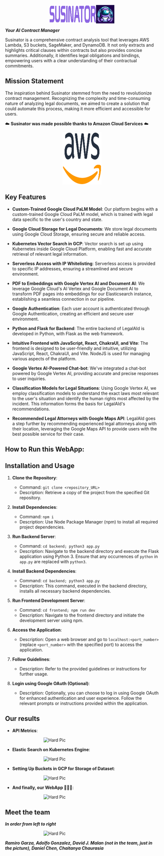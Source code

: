<div style="display: flex; justify-content: center;">
  <img src="assets/motto.png" alt="LegalAId Logo" width="30%">
   <img src="assets/logo.png" alt="LegalAId Logo" width="60px" height="60px">
</div>

_**Your AI Contract Manager**_


Susinator is a comprehensive contract analysis tool that leverages AWS Lambda, S3 buckets, SageMaker, and DynamoDB. It not only extracts and highlights critical clauses within contracts but also provides concise summaries. Additionally, it identifies legal obligations and bindings, empowering users with a clear understanding of their contractual commitments.


## Mission Statement

The inspiration behind Susinator stemmed from the need to revolutionize contract management. Recognizing the complexity and time-consuming nature of analyzing legal documents, we aimed to create a solution that could automate this process, making it more efficient and accessible for users.

☁️ **Susinator was made possible thanks to Amazon Cloud Services** ☁️

  <div style="display: flex; justify-content: center;">
  <img src="assets/aws.png" alt="GCP Logo" width="25%" height="170px">
  </div>

## Key Features

- **Custom-Trained Google Cloud PaLM Model**: Our platform begins with a custom-trained Google Cloud PaLM model, which is trained with legal data specific to the user's country and state.

- **Google Cloud Storage for Legal Documents**: We store legal documents using Google Cloud Storage, ensuring secure and reliable access.

- **Kubernetes Vector Search in GCP**: Vector search is set up using Kubernetes inside Google Cloud Platform, enabling fast and accurate retrieval of relevant legal information.

- **Serverless Access with IP Whitelisting**: Serverless access is provided to specific IP addresses, ensuring a streamlined and secure environment.

- **PDF to Embeddings with Google Vertex AI and Document AI**: We leverage Google Cloud's AI Vertex and Google Document AI to transform PDF pages into embeddings for our Elasticsearch instance, establishing a seamless connection in our pipeline.

- **Google Authentication**: Each user account is authenticated through Google Authentication, creating an efficient and secure user environment.

- **Python and Flask for Backend**: The entire backend of LegalAId is developed in Python, with Flask as the web framework.

- **Intuitive Frontend with JavaScript, React, ChakraUI, and Vite**: The frontend is designed to be user-friendly and intuitive, utilizing JavaScript, React, ChakraUI, and Vite. NodeJS is used for managing various aspects of the platform.

- **Google Vertex AI-Powered Chat-bot**: We've integrated a chat-bot powered by Google Vertex AI, providing accurate and precise responses to user inquiries.

- **Classification Models for Legal Situations**: Using Google Vertex AI, we employ classification models to understand the exact laws most relevant to the user's situation and identify the human rights most affected by the incident. This information forms the basis for LegalAId's recommendations.

- **Recommended Legal Attorneys with Google Maps API**: LegalAId goes a step further by recommending experienced legal attorneys along with their location, leveraging the Google Maps API to provide users with the best possible service for their case.

## How to Run this WebApp:

## Installation and Usage

1. **Clone the Repository**:
   - Command: `git clone <repository_URL>`
   - Description: Retrieve a copy of the project from the specified Git repository.

2. **Install Dependencies**:
   - Command: `npm i`
   - Description: Use Node Package Manager (npm) to install all required project dependencies.

3. **Run Backend Server**:
   - Command: `cd backend; python3 app.py`
   - Description: Navigate to the backend directory and execute the Flask application using Python 3. Ensure that any occurrences of `python` in `app.py` are replaced with `python3`.

4. **Install Backend Dependencies**:
   - Command: `cd backend; python3 app.py`
   - Description: This command, executed in the backend directory, installs all necessary backend dependencies.

5. **Run Frontend Development Server**:
   - Command: `cd frontend; npm run dev`
   - Description: Navigate to the frontend directory and initiate the development server using npm.

6. **Access the Application**:
   - Description: Open a web browser and go to `localhost:<port_number>` (replace `<port_number>` with the specified port) to access the application.

7. **Follow Guidelines**:
   - Description: Refer to the provided guidelines or instructions for further usage.

8. **Login using Google OAuth (Optional)**:
   - Description: Optionally, you can choose to log in using Google OAuth for enhanced authentication and user experience. Follow the relevant prompts or instructions provided within the application.



## Our results

- **API Metrics**:
<div style="display: flex; justify-content: center;">
  <img src="assets/Screenshot 2023-10-22 070353.png" alt="Hard Pic" width="50%">
</div>

- **Elastic Search on Kubernetes Engine**:
<div style="display: flex; justify-content: center;">
  <img src="assets/Screenshot 2023-10-22 070458.png" alt="Hard Pic" width="50%">
</div>

- **Setting Up Buckets in GCP for Storage of Dataset**:
<div style="display: flex; justify-content: center;">
  <img src="assets/Screenshot 2023-10-22 070532.png" alt="Hard Pic" width="50%">
</div>

- **And finally, our WebApp 🎉🙌🥳**:
<div style="display: flex; justify-content: center;">
  <img src="assets/image.png" alt="Hard Pic" width="50%">
</div>


## Meet the team
_**In order from left to right**_
<div style="display: flex; justify-content: center;">
  <img src="assets/hardpic.jpeg" alt="Hard Pic" width="50%">
</div>

_**Ramiro Garza, Adolfo Gonzalez, David J. Malan (not in the team, just in the picture), Daniel Chen, Chaitanya Chaurasia**_
